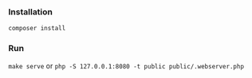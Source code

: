 ### Installation
`composer install`

### Run
`make serve`
or
`php -S 127.0.0.1:8080 -t public public/.webserver.php` 
